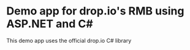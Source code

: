 Demo app for drop.io's RMB using ASP.NET and C#
===============================================

This demo app uses the official drop.io C# library
